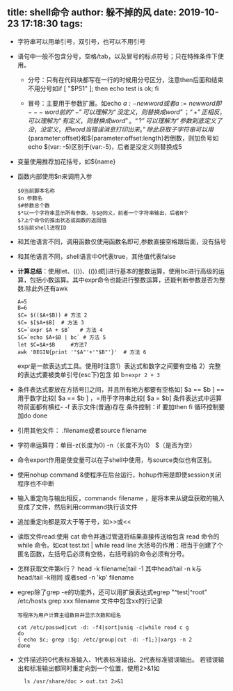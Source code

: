 title: shell命令
author: 躲不掉的风
date: 2019-10-23 17:18:30
tags:
---
- 字符串可以用单引号，双引号，也可以不用引号
- 语句中一般不包含分号，空格/tab，以及冒号的标点符号；只在特殊条件下使用。
	- 分号：只有在代码块都写在一行的时候用分号区分，注意then后面和结束不用分号如if [ "$PS1" ]; then echo test is ok; fi
    
  - 冒号：主要用于参数扩展。如echo ${a:-newword}或者{a:=newword}即--- word前的“-”可以理解为“没定义，则替换成word”；“+”正相反，可以理解为“有定义，则替换成word”。“?”可以理解为“参数到底定义了没，没定义，把word当错误消息打印出来。”
除此获取子字符串可以用${parameter:offset}和${parameter:offset:length}若倒数，则加负号如echo $(var: -5)区别于(var:-5)，后者是没定义则替换成5
- 变量使用推荐加花括号，如${name}
- 函数内部使用$n来调用入参

      $0当前脚本名称
      $n 参数名
      $#参数总个数
      $*以一个字符串显示所有参数，与$@同义，前者一个字符串输出，后者N个
      $?上个命令的推出状态或函数的返回值
      $$当前shell进程ID
- 和其他语言不同，调用函数仅使用函数名即可,参数直接空格跟后面，没有括号
- 和其他语言不同，shell语言中0代表true，其他值代表false
- **计算总结**：使用let、(())、$(())或$[]进行基本的整数运算，使用bc进行高级的运算，包括小数运算。其中expr命令也能进行整数运算，还能判断参数是否为整数.除此外还有awk

      A=5
      B=6
      $C= $(($A+$B)) # 方法 2
      $C= $[$A+$B]  # 方法 3
      $C=`expr $A + $B`   # 方法 4
      $C=`echo $A+$B | bc` # 方法 5
      let $C=$A+$B     #方法7
      awk 'BEGIN{print '"$A"'+'"$B"'}'  # 方法 6

	expr是一款表达式工具。使用时注意1）表达式和数字之间要有空格 2）完整的表达式要被类单引号(esc下)包含 如 b=`expr 2 + 3`



- 条件表达式要放在方括号[]之间，并且所有地方都要有空格如[ $a == $b ]
==用于数字比较[ $a == $b ] ，=用于字符串比较[ $a = $b]
条件表达式中运算符前面都有横杠-
-f 表示文件(普通)存在
条件控制：if 要加then fi 循环控制要加do done
- 引用其他文件： .filename或者source filename
- 字符串运算符：单目-z(长度为0) -n（长度不为0） $（是否为空）
- 命令export作用是使变量可以在子shell中使用，与source类似也有区别。
- 使用nohup command &使程序在后台运行，hohup作用是即使session关闭程序也不中断
- 输入重定向与输出相反，command< filename ，是将本来从键盘获取的输入变成了文件，然后利用command执行该文件
- 追加重定向都是双大于等于号，如>>或<<
- 读取文件read:使用 cat 命令并通过管道将结果直接传送给包含 read 命令的 while 命令。如cat test.txt | while read line
大括号的作用：相当于创建了个匿名函数，左括号后必须有空格，右括号前的命令必须有分号。

- 怎样获取文件第k行？ head -k filename|tail -1 其中head/tail -n k与head/tail -k相同
或者sed -n 'kp' filename
- egrep除了grep -e的功能外，还可以用扩展表达式egrep "^test|^root" /etc/hosts
  grep xxx filename  文件中包含xx的行记录

      写程序为用户计算主组数目并显示次数和组名

      cat /etc/passwd|cut -d: -f4|sort|uniq -c|while read c g
      do
      { echo $c; grep :$g: /etc/group|cut -d: -f1;}|xargs -n 2
      done
      
- 文件描述符0代表标准输入、1代表标准输出、2代表标准错误输出。
若错误输出和标准输出都同时重定向到一个位置，使用2>&1如

    	ls /usr/share/doc > out.txt 2>&1 

